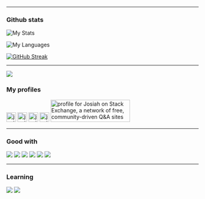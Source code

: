 ____

### Github stats
![My Stats](https://github-readme-stats.vercel.app/api?username=josiahmokob0&show_icons=true&&title_color=fff&icon_color=79ff97&text_color=9f9f9f&bg_color=000&show_icons=true)

![My Languages](https://github-readme-stats.anuraghazra1.vercel.app/api/top-langs/?username=josiahmokob0&show_icons=true&&title_color=fff&icon_color=79ff97&text_color=9f9f9f&bg_color=000000&hide=tsql&layout=compact)

[![GitHub Streak](https://github-readme-streak-stats.herokuapp.com?user=josiahmokob0&theme=dark-smoky&background=000000&border=fff)](https://git.io/streak-stats)

___
<img src="https://komarev.com/ghpvc/?username=josiahmokob0&label=Profile%20views&color=0e75b6&style=flat" />


### My profiles
[<img src="https://img.shields.io/badge/Frontend-Mentor-E34F26?style=for-the-badge&logo=FM&logoColor=black" alt="josiah logo" title="Josiah" height="25" />](https://www.frontendmentor.io/profile/jmnyarega)
[<img src="https://img.shields.io/badge/LinkedIn-Profile-E34F26?style=for-the-badge&logo=Josiah&logoColor=blue" alt="josiah logo" title="LinkedIN" height="25" />](https://www.linkedin.com/in/josiah-nyarega-84820a103/)
[<img src="https://img.shields.io/badge/CodePen-io-E34F26?style=for-the-badge&logo=Josiah&logoColor=blue" alt="josiah logo" title="Codepen" height="25" />](https://codepen.io/jmnyarega)
[<img src="https://img.shields.io/badge/Stack-Overflow-E34F26?style=for-the-badge&logo=Josiah&logoColor=blue" alt="josiah logo" title="Stackoverflow" height="25" />](https://stackoverflow.com/users/8013307/josiah)
<a href="https://stackexchange.com/users/10901061"><img src="https://stackexchange.com/users/flair/10901061.png?theme=dark" width="208" height="58" alt="profile for Josiah on Stack Exchange, a network of free, community-driven Q&amp;A sites" title="profile for Josiah on Stack Exchange, a network of free, community-driven Q&amp;A sites"></a>

___

### Good with
![](https://img.shields.io/badge/html-5-orange)
![](https://img.shields.io/badge/css-css-green)
![](https://img.shields.io/badge/react-js-blue)
![](https://img.shields.io/badge/Javascript-(js)-yellow)
![](https://img.shields.io/badge/typescript----blue)
![](https://img.shields.io/badge/vue-js-green)

___

### Learning
![](https://img.shields.io/badge/Python----yellowgreen)
![](https://img.shields.io/badge/Angular-Js-red)

